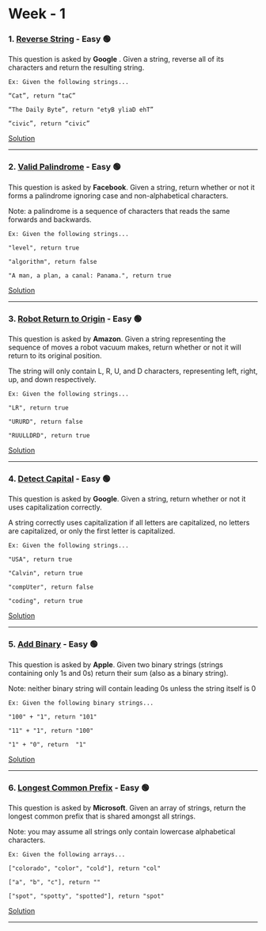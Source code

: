 # Week - 1

### 1. [Reverse String](https://leetcode.com/problems/reverse-string/) - Easy 🟢


This question is asked by **Google** . Given a string, reverse all of its characters and return the resulting string.

    Ex: Given the following strings...

    “Cat”, return “taC”

    “The Daily Byte”, return "etyB yliaD ehT”

    “civic”, return “civic”


[Solution](https://github.com/AlbusDracoSam/DailyByte/blob/main/Strings%20-%20Week%201/1.%20Reverse%20String.java)

***


### 2. [Valid Palindrome](https://leetcode.com/problems/valid-palindrome/) - Easy 🟢

This question is asked by **Facebook**. Given a string, return whether or not it forms a palindrome ignoring case and non-alphabetical characters. 

Note: a palindrome is a sequence of characters that reads the same forwards and backwards. 

    Ex: Given the following strings...
    
    "level", return true
    
    "algorithm", return false
    
    "A man, a plan, a canal: Panama.", return true
    
    
[Solution](https://github.com/AlbusDracoSam/DailyByte/blob/main/Strings%20-%20Week%201/2.%20Valid%20Palindrome.java)
    
***

### 3. [Robot Return to Origin](https://leetcode.com/problems/robot-return-to-origin/) - Easy 🟢

This question is asked by **Amazon**. Given a string representing the sequence of moves a robot vacuum makes, return whether or not it will return to its original position.

The string will only contain L, R, U, and D characters, representing left, right, up, and down respectively.

    Ex: Given the following strings...
    
    "LR", return true
    
    "URURD", return false
    
    "RUULLDRD", return true

[Solution](https://github.com/AlbusDracoSam/DailyByte/blob/main/Strings%20-%20Week%201/3.%20Robot%20Return%20to%20Origin.java)

***

### 4. [Detect Capital](https://leetcode.com/problems/detect-capital/) - Easy 🟢

This question is asked by **Google**. Given a string, return whether or not it uses capitalization correctly.

A string correctly uses capitalization if all letters are capitalized, no letters are capitalized, or only the first letter is capitalized.

    Ex: Given the following strings...

    "USA", return true

    "Calvin", return true

    "compUter", return false

    "coding", return true

[Solution](https://github.com/AlbusDracoSam/DailyByte/blob/main/Strings%20-%20Week%201/4.%20Detect%20Capital.java)

***

### 5. [Add Binary](https://leetcode.com/problems/add-binary/) - Easy 🟢

This question is asked by **Apple**. Given two binary strings (strings containing only 1s and 0s) return their sum (also as a binary string). 

Note: neither binary string will contain leading 0s unless the string itself is 0 

    Ex: Given the following binary strings...

    "100" + "1", return "101"

    "11" + "1", return "100"

    "1" + "0", return  "1"
    
[Solution](https://github.com/AlbusDracoSam/DailyByte/blob/main/Strings%20-%20Week%201/5.%20Add%20Binary.java)

***

### 6. [Longest Common Prefix](https://leetcode.com/problems/longest-common-prefix/) - Easy 🟢

This question is asked by **Microsoft**. Given an array of strings, return the longest common prefix that is shared amongst all strings. 

Note: you may assume all strings only contain lowercase alphabetical characters. 

    Ex: Given the following arrays...
    
    ["colorado", "color", "cold"], return "col"
    
    ["a", "b", "c"], return ""
    
    ["spot", "spotty", "spotted"], return "spot"
    
[Solution](https://github.com/AlbusDracoSam/DailyByte/blob/main/Strings%20-%20Week%201/6.%20Longest%20Common%20Prefix.java)

***



